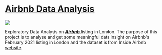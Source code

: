 # [Airbnb Data Analysis](https://github.com/ukokobili/data-analysis-projects/blob/main/Airbnb%20Data%20Analysis.ipynb)

![](https://github.com/ukokobili/data-analysis-projects/blob/main/images/20151104_AirbnbLondon.jpg)

Exploratory Data Analysis on [**_Airbnb_** ](http://insideairbnb.com/get-the-data.html) listing in London. The purpose of this project is to analyse and get some meaningful data insight on Airbnb's February 2021 listing in London and the dataset is from Inside Airbnb [website](http://insideairbnb.com/get-the-data.html). 


